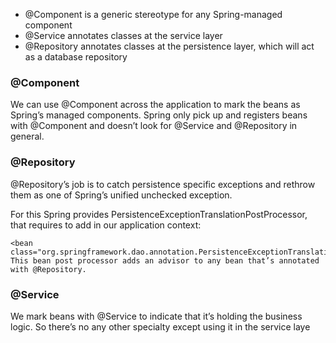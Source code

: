 * @Component is a generic stereotype for any Spring-managed component    
* @Service annotates classes at the service layer   
* @Repository annotates classes at the persistence layer, which will act as a database repository   

### @Component ###
We can use @Component across the application to mark the beans as Spring’s managed components. Spring only pick up and registers beans with @Component  and doesn’t look for @Service and @Repository in general.

### @Repository  ###

@Repository’s job is to catch persistence specific exceptions and rethrow them as one of Spring’s unified unchecked exception.

For this Spring provides PersistenceExceptionTranslationPostProcessor, that requires to add in our application context:
```
<bean class="org.springframework.dao.annotation.PersistenceExceptionTranslationPostProcessor"/>
This bean post processor adds an advisor to any bean that’s annotated with @Repository.
```

### @Service ###

We mark beans with @Service to indicate that it’s holding the business logic. So there’s no any other specialty except using it in the service laye

